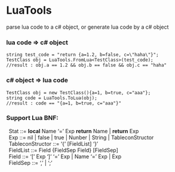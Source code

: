 # LuaTools
parse lua code to a c# object, or generate lua code by a c# object

### lua code => c# object 
```
string test_code = "return {a=1.2, b=false, c=\"haha\"}";
TestClass obj = LuaTools.FromLua<TestClass>(test_code);
//result : obj.a == 1.2 && obj.b == false && obj.c == "haha"
```

### c# object => lua code
```
TestClass obj = new TestClass(){a=1, b=true, c="aaa"};
string code = LuaTools.ToLua(obj);
//result : code == "{a=1, b=true, c="aaa"}"
```
  
### Support Lua BNF:  
&ensp;Stat ::= **local** Name ‘=’ Exp **return** Name | **return** Exp  
&ensp;Exp ::= nil | false | true | Nunber | String | TableconStructor  
&ensp;TableconStructor ::= ‘{’ [FieldList] ‘}’  
&ensp;FieldList ::= Field {FieldSep Field} [FieldSep]  
&ensp;Field ::= ‘[’ Exp ‘]’ ‘=’ Exp | Name ‘=’ Exp | Exp  
&ensp;FieldSep ::= ‘,’ | ‘;’  

